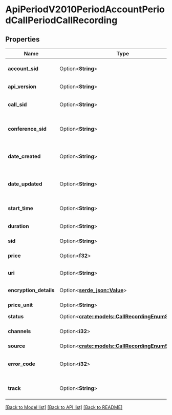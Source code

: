 # ApiPeriodV2010PeriodAccountPeriodCallPeriodCallRecording

## Properties

Name | Type | Description | Notes
------------ | ------------- | ------------- | -------------
**account_sid** | Option<**String**> | The SID of the Account that created the resource | [optional]
**api_version** | Option<**String**> | The API version used to make the recording | [optional]
**call_sid** | Option<**String**> | The SID of the Call the resource is associated with | [optional]
**conference_sid** | Option<**String**> | The Conference SID that identifies the conference associated with the recording | [optional]
**date_created** | Option<**String**> | The RFC 2822 date and time in GMT that the resource was created | [optional]
**date_updated** | Option<**String**> | The RFC 2822 date and time in GMT that the resource was last updated | [optional]
**start_time** | Option<**String**> | The start time of the recording, given in RFC 2822 format | [optional]
**duration** | Option<**String**> | The length of the recording in seconds | [optional]
**sid** | Option<**String**> | The unique string that identifies the resource | [optional]
**price** | Option<**f32**> | The one-time cost of creating the recording. | [optional]
**uri** | Option<**String**> | The URI of the resource, relative to `https://api.twilio.com` | [optional]
**encryption_details** | Option<[**serde_json::Value**](.md)> | How to decrypt the recording. | [optional]
**price_unit** | Option<**String**> | The currency used in the price property. | [optional]
**status** | Option<[**crate::models::CallRecordingEnumStatus**](call_recording_enum_status.md)> |  | [optional]
**channels** | Option<**i32**> | The number of channels in the final recording file | [optional]
**source** | Option<[**crate::models::CallRecordingEnumSource**](call_recording_enum_source.md)> |  | [optional]
**error_code** | Option<**i32**> | More information about why the recording is missing, if status is `absent`. | [optional]
**track** | Option<**String**> | The recorded track. Can be: `inbound`, `outbound`, or `both`. | [optional]

[[Back to Model list]](../README.md#documentation-for-models) [[Back to API list]](../README.md#documentation-for-api-endpoints) [[Back to README]](../README.md)


